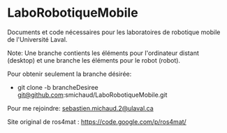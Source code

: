 # LaboRobotiqueMobile
Documents et code nécessaires pour les laboratoires de robotique mobile de l'Université Laval.

Note: Une branche contients les éléments pour l'ordinateur distant (desktop) et une branche les éléments pour le robot (robot).

Pour obtenir seulement la branche désirée:
- git clone -b brancheDesiree git@github.com:smichaud/LaboRobotiqueMobile.git

Pour me rejoindre: sebastien.michaud.2@ulaval.ca

Site original de ros4mat : https://code.google.com/p/ros4mat/
